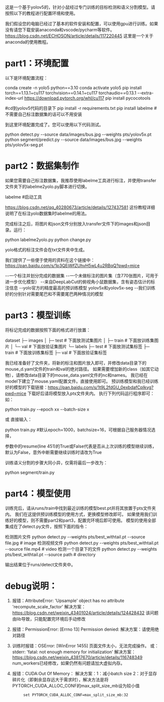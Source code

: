 这是一个基于yolov5的，针对小鼠经过专门训练的目标检测和语义分割模型。请按照以下的教程进行配置环境和使用。

我们假设您的电脑已经过了基本的软件安装和配置，可以使用gpu进行训练。如果没有请您下载安装anaconda和vscode/pycharm等软件。
https://blog.csdn.net/ECHOSON/article/details/117220445 这里是一个关于anaconda的使用教程。

# part1：环境配置
以下是环境配置流程：

conda create -n yolo5 python==3.10
conda activate yolo5
pip install torch==1.13.1+cu117 torchvision==0.14.1+cu117 torchaudio==0.13.1 --extra-index-url https://download.pytorch.org/whl/cu117
pip install pycocotools

#cd到yolov5代码的目录下
pip install -r requirements.txt
pip install labelme  #不需要自己标注数据集的话可以不用安装

到这里环境配置完成了。您可以使用以下代码测试。

python detect.py --source data/images/bus.jpg --weights pts/yolov5x.pt
python segment/predict.py --source data/images/bus.jpg --weights pts/yolov5x-seg.pt
# part2：数据集制作
如果您需要自己标注数据集，我推荐使用labelme工具进行标注，并使用transfer文件夹下的labelme2yolo.py脚本进行切换。

labelme #启动工具

https://blog.csdn.net/qq_40280673/article/details/127437581 这份教程详细说明了在标注yolo数据集时labelme的用法。

完成标注之后，将图片和json文件分别放入transfer文件下的images和json目录。运行：

python labelme2yolo.py
python change.py

yolo格式的标注文件会在txt文件夹中生成。

我们提供了一些便于使用的资料在这个链接中：https://pan.baidu.com/s/1p3QEjWfZUhvH5wL4u2RBqQ?pwd=mice 

  --一个标注并划分完成的数据集
  --一个未做标注的图片集（含770张图片，可用于进一步优化模型）
  --来自DeepLabCut的俯视角小鼠数据集，含有姿态估计的标注信息
  --yolo官方的精度最高的预训练模型 yolov5x和yolov5x-seg
  --我们训练好的分别针对需要尾巴和不需要尾巴两种情况的模型

# part3：模型训练
将标记完成的数据按照下面的格式进行放置：

dataset
       ├─ images
       │    ├─ test # 下面放测试集图片
       │    ├─ train # 下面放训练集图片
       │    └─ val # 下面放验证集图片
       └─ labels
              ├─ test # 下面放测试集标签
              ├─ train # 下面放训练集标签
              ├─ val # 下面放验证集标签
              
我已经准备好了文件夹，将新的标注和图片放入即可，并修改data目录下的mouse_d.yaml文件的train和val的绝对路径。
如果需要增加新的class（如其它动物），请修改data目录下的mouse_data.yaml文件的nc和names。
我已经在model下建立了mouse.yaml配置文件。直接使用即可。
预训练模型和我已经训练好的模型的下载链接：https://pan.baidu.com/s/1t9L2fdGU_0exbdafCpIkvg?pwd=mice 
下载好后请将模型放入pts文件夹内。
执行下列代码运行程序即可：
如：

python train.py --epoch xx --batch-size x 

或
直接输入：

python train.py #默认epoch=1000，batchsize=16，可根据自己服务器情况选择，

参数中的resume(line 451)的True或False代表是否从上次训练的模型继续训练，默认为False，意外中断需要继续训练时请改为True

训练语义分割的步骤大同小异，仅需将最后一步改为：

python segment/train.py 

# part4：模型使用
训练完后，请从runs/train中找到最近训练的模型best.pt并将其放置于pts文件夹内。
我们在这提供预训练模型的使用方式，更换模型修改即可。
如果使用我们训练好的模型，则不需要part2和part3，配置完环境后即可使用。
模型的使用全部集成在了detect.py文件，按照下面的指令：

 检测图片文件
  python detect.py  --weights pts/best_withtail.pt --source file.jpg  # image 
 检测视频文件
   python detect.py --weights pts/best_withtail.pt --source file.mp4  # video
 检测一个目录下的文件
  python detect.py --weights pts/best_withtail.pt --source path  # directory

输出结果位于runs/detect文件夹中。



# debug说明：
1. 报错：AttributeError: 'Upsample' object has no attribute 'recompute_scale_factor'
   解决方案： https://blog.csdn.net/weixin_43401024/article/details/124428432
   该问题由lib导致，只能配置完环境后手动修改
2. 报错：PermissionError: [Errno 13] Permission denied:
   解决方案：请使用绝对路径  
3. 训练时报错：OSError: [WinError 1455] 页面文件太小，无法完成操作。
   或：stderr: 'fatal: not enough memory for initialization'
   解决方案：https://blog.csdn.net/weixin_43817670/article/details/116748349
   num_workers已经修改，如果仍然有问题请加大虚拟内存。
4. 报错：CUDA:Out Of Memory：
   解决方案：1：减小batch size
            2：对于显存碎片化（即剩余显存远大于需求时），解决方法是将PYTORCH_CUDA_ALLOC_CONF的max_split_size_mb设为较小值
            
            set PYTORCH_CUDA_ALLOC_CONF=max_split_size_mb:32
  
